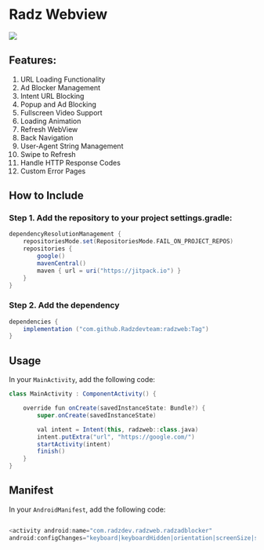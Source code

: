# Radz Webview
[![](https://jitpack.io/v/Radzdevteam/radzweb.svg)](https://jitpack.io/#Radzdevteam/radzweb)


## Features:

1. URL Loading Functionality
2. Ad Blocker Management 
3. Intent URL Blocking  
4. Popup and Ad Blocking  
5. Fullscreen Video Support  
6. Loading Animation  
7. Refresh WebView  
8. Back Navigation  
9. User-Agent String Management  
10. Swipe to Refresh  
11. Handle HTTP Response Codes  
12. Custom Error Pages

## How to Include
### Step 1. Add the repository to your project settings.gradle:
```groovy
dependencyResolutionManagement {
    repositoriesMode.set(RepositoriesMode.FAIL_ON_PROJECT_REPOS)
    repositories {
        google()
        mavenCentral()
        maven { url = uri("https://jitpack.io") }
    }
}
   ```

### Step 2. Add the dependency
```groovy
dependencies {
    implementation ("com.github.Radzdevteam:radzweb:Tag")
}

   ```

## Usage

In your `MainActivity`, add the following code:
```groovy
class MainActivity : ComponentActivity() {

    override fun onCreate(savedInstanceState: Bundle?) {
        super.onCreate(savedInstanceState)

        val intent = Intent(this, radzweb::class.java)
        intent.putExtra("url", "https://google.com/")
        startActivity(intent)
        finish()
    }
}

   ```


## Manifest
In your `AndroidManifest`, add the following code:

```groovy

<activity android:name="com.radzdev.radzweb.radzadblocker"
android:configChanges="keyboard|keyboardHidden|orientation|screenSize|screenLayout|smallestScreenSize|uiMode"/>

   ```
